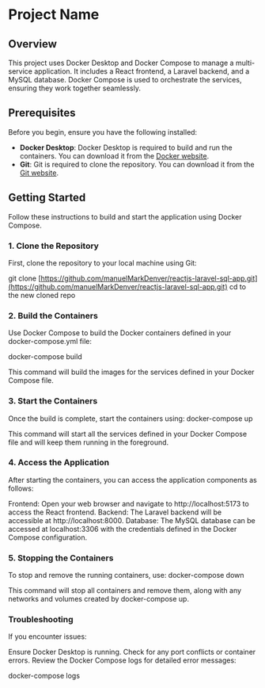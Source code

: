 # Project Name

## Overview

This project uses Docker Desktop and Docker Compose to manage a multi-service application. It includes a React frontend, a Laravel backend, and a MySQL database. Docker Compose is used to orchestrate the services, ensuring they work together seamlessly.

## Prerequisites

Before you begin, ensure you have the following installed:

- **Docker Desktop**: Docker Desktop is required to build and run the containers. You can download it from the [Docker website](https://www.docker.com/products/docker-desktop).
- **Git**: Git is required to clone the repository. You can download it from the [Git website](https://git-scm.com/downloads).

## Getting Started

Follow these instructions to build and start the application using Docker Compose.

### 1. Clone the Repository

First, clone the repository to your local machine using Git:


git clone [https://github.com/manuelMarkDenver/reactjs-laravel-sql-app.git](https://github.com/manuelMarkDenver/reactjs-laravel-sql-app.git)
cd to the new cloned repo


### 2. Build the Containers
Use Docker Compose to build the Docker containers defined in your docker-compose.yml file:

docker-compose build

This command will build the images for the services defined in your Docker Compose file.

### 3. Start the Containers
Once the build is complete, start the containers using:
docker-compose up

This command will start all the services defined in your Docker Compose file and will keep them running in the foreground.

### 4. Access the Application
After starting the containers, you can access the application components as follows:

Frontend: Open your web browser and navigate to http://localhost:5173 to access the React frontend.
Backend: The Laravel backend will be accessible at http://localhost:8000.
Database: The MySQL database can be accessed at localhost:3306 with the credentials defined in the Docker Compose configuration.

### 5. Stopping the Containers
To stop and remove the running containers, use:
docker-compose down

This command will stop all containers and remove them, along with any networks and volumes created by docker-compose up.


### Troubleshooting
If you encounter issues:

Ensure Docker Desktop is running.
Check for any port conflicts or container errors.
Review the Docker Compose logs for detailed error messages:

docker-compose logs
